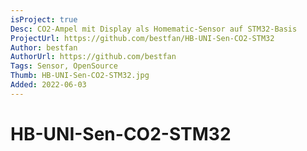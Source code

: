 ```yaml
---
isProject: true
Desc: CO2-Ampel mit Display als Homematic-Sensor auf STM32-Basis
ProjectUrl: https://github.com/bestfan/HB-UNI-Sen-CO2-STM32
Author: bestfan
AuthorUrl: https://github.com/bestfan
Tags: Sensor, OpenSource
Thumb: HB-UNI-Sen-CO2-STM32.jpg
Added: 2022-06-03
---
```


# HB-UNI-Sen-CO2-STM32
